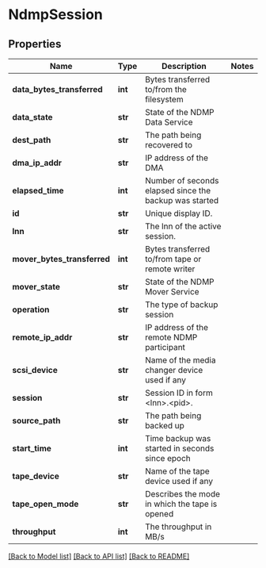 # NdmpSession

## Properties
Name | Type | Description | Notes
------------ | ------------- | ------------- | -------------
**data_bytes_transferred** | **int** | Bytes transferred to/from the filesystem | 
**data_state** | **str** | State of the NDMP Data Service | 
**dest_path** | **str** | The path being recovered to | 
**dma_ip_addr** | **str** | IP address of the DMA | 
**elapsed_time** | **int** | Number of seconds elapsed since the backup was started | 
**id** | **str** | Unique display ID. | 
**lnn** | **str** | The lnn of the active session. | 
**mover_bytes_transferred** | **int** | Bytes transferred to/from tape or remote writer | 
**mover_state** | **str** | State of the NDMP Mover Service | 
**operation** | **str** | The type of backup session | 
**remote_ip_addr** | **str** | IP address of the remote NDMP participant | 
**scsi_device** | **str** | Name of the media changer device used if any | 
**session** | **str** | Session ID in form &lt;lnn&gt;.&lt;pid&gt;. | 
**source_path** | **str** | The path being backed up | 
**start_time** | **int** | Time backup was started in seconds since epoch | 
**tape_device** | **str** | Name of the tape device used if any | 
**tape_open_mode** | **str** | Describes the mode in which the tape is opened | 
**throughput** | **int** | The throughput in MB/s | 

[[Back to Model list]](../README.md#documentation-for-models) [[Back to API list]](../README.md#documentation-for-api-endpoints) [[Back to README]](../README.md)


